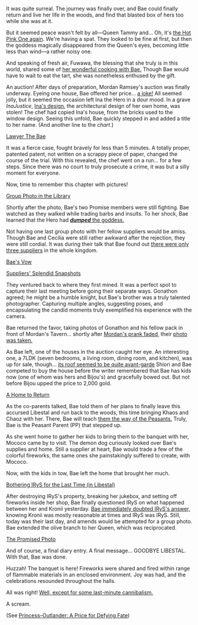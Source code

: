 It was quite surreal. The journey was finally over, and Bae could finally return and live her life in the woods, and find that blasted box of hers too while she was at it.

But it seemed peace wasn't felt by all—Queen Tammy and... Oh, it's [the Hot Pink One again](https://youtu.be/NL8O6nH1UE0?t=289). We're having a spat. They looked to be fine at first, but then the goddess magically disappeared from the Queen's eyes, becoming little less than wind—a rather noisy one.

And speaking of fresh air, Fuwawa, the blessing that she truly is in this world, shared some of [her wonderful cooking with Bae.](https://youtu.be/NL8O6nH1UE0?t=390) Though Bae would have to wait to eat the tart, she was nonetheless enthused by the gift.

An auction! After days of preparation, Mordan Ramsey's auction was finally underway. Eyeing one house, Bae offered her price... [a joke!](https://youtu.be/NL8O6nH1UE0?t=637) All seemed jolly, but it seemed the occasion left Ina the Hero in a dour mood. In a grave *InaJustice*, [Ina's design](https://youtu.be/NL8O6nH1UE0?t=719), the architectural design of her own home, was stolen! The chef had copied Ina's house, from the bricks used to the window design. Seeing this unfold, Bae quickly stepped in and added a title to her name. (And another line to the *chart*.)

[Lawyer The Bae](#embed:https://youtu.be/NL8O6nH1UE0?t=847)

It was a fierce case, fought bravely for less than 5 minutes. A totally proper, patented patent, not written on a scrappy piece of paper, changed the course of the trial. With this revealed, the chef went on a run... for a few steps. Since there was no court to truly prosecute a crime, it was but a silly moment for everyone.

Now, time to remember this chapter with pictures! 

[Group Photo in the Library](#embed:https://youtu.be/NL8O6nH1UE0?t=1190)

Shortly after the photo, Bae's two Promise members were still fighting. Bae watched as they walked while trading barbs and insults. To her shock, Bae learned that the Hero had [***dumped*** the goddess.](https://youtu.be/NL8O6nH1UE0?t=1370)

Not having one last group photo with her fellow suppliers would be amiss. Though Bae and Cecilia were still rather awkward after the rejection, they were still cordial. It was during their talk that Bae found out [there were only three suppliers](https://youtu.be/NL8O6nH1UE0?t=1413) in the whole kingdom.

[Bae's Vow](#embed:https://youtu.be/NL8O6nH1UE0?t=1497)

[Suppliers' Splendid Snapshots](#embed:https://youtu.be/IWNcqsQxuWo?t=5380)

They ventured back to where they first mined. It was a perfect spot to capture their last meeting before going their separate ways. Gonathon agreed; he might be a humble knight, but Bae's brother was a truly talented photographer. Capturing multiple angles, suggesting poses, and encapsulating the candid moments truly exemplified his experience with the camera. 

Bae returned the favor, taking photos of Gonathon and his fellow pack in front of Mordan's Tavern... shortly after [Mordan's prank faded,](https://youtu.be/NL8O6nH1UE0?t=1921) their [photo was taken.](https://youtu.be/NL8O6nH1UE0?t=2097)

As Bae left, one of the houses in the auction caught her eye. An interesting one, a 7LDK (seven bedrooms, a living room, dining room, and kitchen), was up for sale, though... [its roof seemed to be quite avant-garde](https://youtu.be/NL8O6nH1UE0?t=2234) Shiori and Bae competed to buy the house before the writer remembered that Bae has kids now (one of whom was hers and Bijou's) and gracefully bowed out. But not before Bijou upped the price to 2,000 gold.

[A Home to Return](#embed:https://youtu.be/NL8O6nH1UE0?t=2357)

As the co-parents talked, Bae told them of her plans to finally leave this accursed Libestal and run back to the woods, this time bringing Khaos and Chaoz with her. There, Bae will teach [them the way of the Peasants.](https://youtu.be/NL8O6nH1UE0?t=2484) Truly, Bae is the Peasant Parent (PP) that stepped up. 

As she went home to gather her kids to bring them to the banquet with her, Mococo came by to visit. The demon dog curiously looked over Bae's supplies and home. Still a supplier at heart, Bae would trade a few of the colorful fireworks, the same ones she painstakingly suffered to create, with Mococo.

Now, with the kids in tow, Bae left the home that brought her much.

[Bothering IRyS for the Last Time (in Libestal)](#embed:https://youtu.be/NL8O6nH1UE0?t=2838)

After destroying IRyS's property, breaking her jukebox, and setting off fireworks inside her shop, Bae finally questioned IRyS on what happened between her and Kronii yesterday. [Bae immediately doubted IRyS's answer,](https://youtu.be/NL8O6nH1UE0?t=2984) knowing Kronii was mostly reasonable at times and IRyS was IRyS. Still, today was their last day, and amends would be attempted for a group photo. Bae extended the olive branch to her Queen, which was reciprocated.

[The Promised Photo](#embed:https://youtu.be/NL8O6nH1UE0?t=3302)

And of course, a final diary entry. A final message... GOODBYE LIBESTAL. With that, Bae was done.

Huzzah! The banquet is here! Fireworks were shared and fired within range of flammable materials in an enclosed environment. Joy was had, and the celebrations resounded throughout the halls.

All was right! [Well, except for some last-minute cannibalism.](https://youtu.be/NL8O6nH1UE0?t=3634)


A scream.

(See [Princess–Outlander: A Price for Defying Fate](#edge:iphania-outlander))